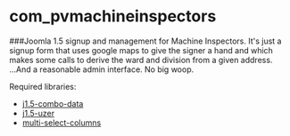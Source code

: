 # com_pvmachineinspectors
###Joomla 1.5 signup and management for Machine Inspectors.
It's just a signup form that uses google maps to give the signer a hand and which makes some calls to derive the ward and division from a given address.  ...And a reasonable admin interface.  No big woop.

Required libraries:
* [j1.5-combo-data](https://github.com/mattyhead/j1.5-combo-data)
* [j1.5-uzer](https://github.com/mattyhead/j1.5-uzer)
* [multi-select-columns](https://github.com/mattyhead/multi-column-select)
